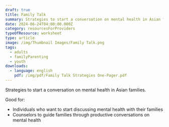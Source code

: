 ```yaml
---
draft: true
title: Family Talk
summary: Strategies to start a conversation on mental health in Asian families
date: 2024-06-24T04:00:00.000Z
category: resourcesForProviders
typeOfResource: worksheet
type: article
image: /img/Thumbnail Images/Family Talk.png
tags:
  - adults
  - familyParenting
  - youth
downloads:
  - language: english
    pdf: /img/pdf/Family Talk Strategies One-Pager.pdf
---
```


Strategies to start a conversation on mental health in Asian families.

Good for:

* Individuals who want to start discussing mental health with their families
* Counselors to guide families through productive conversations on mental health
